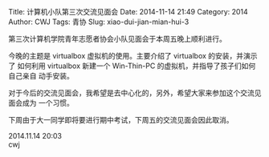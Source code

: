 Title: 计算机小队第三次交流见面会
Date: 2014-11-14 21:49
Category: 2014
Author: CWJ
Tags: 青协
Slug: xiao-dui-jian-mian-hui-3

第三次计算机学院青年志愿者协会小队见面会于本周五晚上顺利进行。

今晚的主题是 virtualbox 虚拟机的使用。主要介绍了 virtualbox 的安装，并演示了
如何利用 virtualbox 新建一个 Win-Thin-PC 的虚拟机，并指导了孩子们如何自己亲自
动手安装。

对于今后的交流见面会，我希望是去中心化的，另外，希望大家来参加这个交流见面会成为
一个习惯。

下周由于大一同学即将要进行期中考试，下周五的交流见面会因此取消。


2014.11.14 20:03  
cwj
